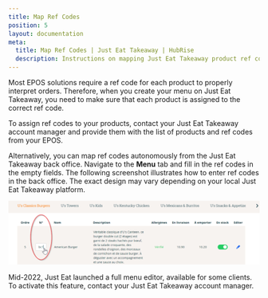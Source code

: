 ```yaml
---
title: Map Ref Codes
position: 5
layout: documentation
meta:
  title: Map Ref Codes | Just Eat Takeaway | HubRise
  description: Instructions on mapping Just Eat Takeaway product ref codes with other apps after connecting your EPOS with HubRise. Connect apps and synchronise your data.
---
```


Most EPOS solutions require a ref code for each product to properly interpret orders. Therefore, when you create your menu on Just Eat Takeaway, you need to make sure that each product is assigned to the correct ref code.

To assign ref codes to your products, contact your Just Eat Takeaway account manager and provide them with the list of products and ref codes from your EPOS.

Alternatively, you can map ref codes autonomously from the Just Eat Takeaway back office. Navigate to the **Menu** tab and fill in the ref codes in the empty fields. The following screenshot illustrates how to enter ref codes in the back office. The exact design may vary depending on your local Just Eat Takeaway platform.

![Entering ref codes in the Just Eat Takeaway portal](../images/006-jet-entering-ref-codes.png)

Mid-2022, Just Eat launched a full menu editor, available for some clients. To activate this feature, contact your Just Eat Takeaway account manager.

